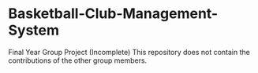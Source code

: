 # Basketball-Club-Management-System
Final Year Group Project (Incomplete)
This repository does not contain the contributions of the other group members.  


